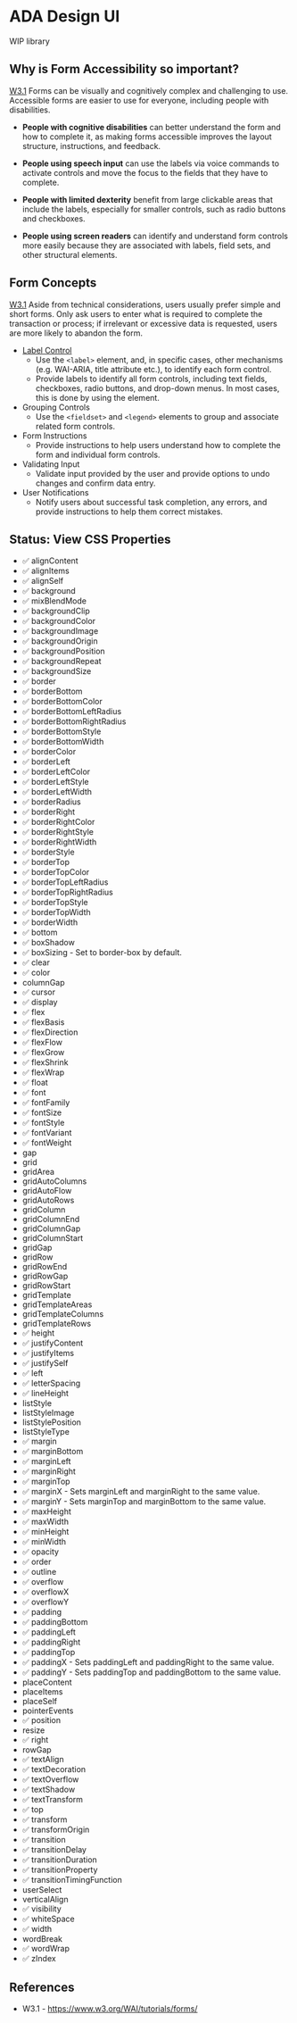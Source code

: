 # ADA Design UI

WIP library

## Why is Form Accessibility so important?

[W3.1](https://www.w3.org/WAI/tutorials/forms/) Forms can be visually and cognitively complex and challenging to use. Accessible forms are easier to use for everyone, including people with disabilities.

- **People with cognitive disabilities** can better understand the form and how to complete it, as making forms accessible improves the layout structure, instructions, and feedback.

- **People using speech input** can use the labels via voice commands to activate controls and move the focus to the fields that they have to complete.

- **People with limited dexterity** benefit from large clickable areas that include the labels, especially for smaller controls, such as radio buttons and checkboxes.

- **People using screen readers** can identify and understand form controls more easily because they are associated with labels, field sets, and other structural elements.

## Form Concepts

[W3.1](https://www.w3.org/WAI/tutorials/forms/) Aside from technical considerations, users usually prefer simple and short forms. Only ask users to enter what is required to complete the transaction or process; if irrelevant or excessive data is requested, users are more likely to abandon the form.

- [Label Control](https://www.w3.org/WAI/tutorials/forms/labels/)
  - Use the `<label>` element, and, in specific cases, other mechanisms (e.g. WAI-ARIA, title attribute etc.), to identify each form control.
  - Provide labels to identify all form controls, including text fields, checkboxes, radio buttons, and drop-down menus. In most cases, this is done by using the <label> element.
- Grouping Controls
  - Use the `<fieldset>` and `<legend>` elements to group and associate related form controls.
- Form Instructions
  - Provide instructions to help users understand how to complete the form and individual form controls.
- Validating Input
  - Validate input provided by the user and provide options to undo changes and confirm data entry.
- User Notifications
  - Notify users about successful task completion, any errors, and provide instructions to help them correct mistakes.

## Status: View CSS Properties

- ✅ alignContent
- ✅ alignItems
- ✅ alignSelf
- ✅ background
- ✅ mixBlendMode
- ✅ backgroundClip
- ✅ backgroundColor
- ✅ backgroundImage
- ✅ backgroundOrigin
- ✅ backgroundPosition
- ✅ backgroundRepeat
- ✅ backgroundSize
- ✅ border
- ✅ borderBottom
- ✅ borderBottomColor
- ✅ borderBottomLeftRadius
- ✅ borderBottomRightRadius
- ✅ borderBottomStyle
- ✅ borderBottomWidth
- ✅ borderColor
- ✅ borderLeft
- ✅ borderLeftColor
- ✅ borderLeftStyle
- ✅ borderLeftWidth
- ✅ borderRadius
- ✅ borderRight
- ✅ borderRightColor
- ✅ borderRightStyle
- ✅ borderRightWidth
- ✅ borderStyle
- ✅ borderTop
- ✅ borderTopColor
- ✅ borderTopLeftRadius
- ✅ borderTopRightRadius
- ✅ borderTopStyle
- ✅ borderTopWidth
- ✅ borderWidth
- ✅ bottom
- ✅ boxShadow
- ✅ boxSizing - Set to border-box by default.
- ✅ clear
- ✅ color
- columnGap
- ✅ cursor
- ✅ display
- ✅ flex
- ✅ flexBasis
- ✅ flexDirection
- ✅ flexFlow
- ✅ flexGrow
- ✅ flexShrink
- ✅ flexWrap
- ✅ float
- ✅ font
- ✅ fontFamily
- ✅ fontSize
- ✅ fontStyle
- ✅ fontVariant
- ✅ fontWeight
- gap
- grid
- gridArea
- gridAutoColumns
- gridAutoFlow
- gridAutoRows
- gridColumn
- gridColumnEnd
- gridColumnGap
- gridColumnStart
- gridGap
- gridRow
- gridRowEnd
- gridRowGap
- gridRowStart
- gridTemplate
- gridTemplateAreas
- gridTemplateColumns
- gridTemplateRows
- ✅ height
- ✅ justifyContent
- ✅ justifyItems
- ✅ justifySelf
- ✅ left
- ✅ letterSpacing
- ✅ lineHeight
- listStyle
- listStyleImage
- listStylePosition
- listStyleType
- ✅ margin
- ✅ marginBottom
- ✅ marginLeft
- ✅ marginRight
- ✅ marginTop
- ✅ marginX - Sets marginLeft and marginRight to the same value.
- ✅ marginY - Sets marginTop and marginBottom to the same value.
- ✅ maxHeight
- ✅ maxWidth
- ✅ minHeight
- ✅ minWidth
- ✅ opacity
- ✅ order
- ✅ outline
- ✅ overflow
- ✅ overflowX
- ✅ overflowY
- ✅ padding
- ✅ paddingBottom
- ✅ paddingLeft
- ✅ paddingRight
- ✅ paddingTop
- ✅ paddingX - Sets paddingLeft and paddingRight to the same value.
- ✅ paddingY - Sets paddingTop and paddingBottom to the same value.
- placeContent
- placeItems
- placeSelf
- pointerEvents
- ✅ position
- resize
- ✅ right
- rowGap
- ✅ textAlign
- ✅ textDecoration
- ✅ textOverflow
- ✅ textShadow
- ✅ textTransform
- ✅ top
- ✅ transform
- ✅ transformOrigin
- ✅ transition
- ✅ transitionDelay
- ✅ transitionDuration
- ✅ transitionProperty
- ✅ transitionTimingFunction
- userSelect
- verticalAlign
- ✅ visibility
- ✅ whiteSpace
- ✅ width
- wordBreak
- ✅ wordWrap
- ✅ zIndex

## References

- W3.1 - https://www.w3.org/WAI/tutorials/forms/

